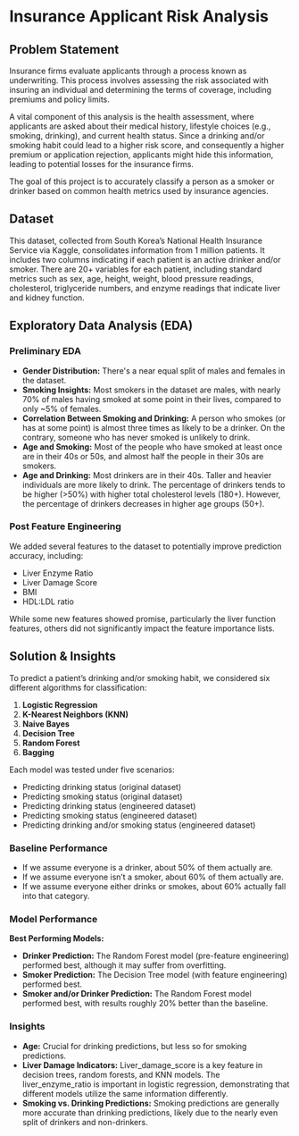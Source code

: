 
# Insurance Applicant Risk Analysis

## Problem Statement

Insurance firms evaluate applicants through a process known as underwriting. This process involves assessing the risk associated with insuring an individual and determining the terms of coverage, including premiums and policy limits.

A vital component of this analysis is the health assessment, where applicants are asked about their medical history, lifestyle choices (e.g., smoking, drinking), and current health status. Since a drinking and/or smoking habit could lead to a higher risk score, and consequently a higher premium or application rejection, applicants might hide this information, leading to potential losses for the insurance firms. 

The goal of this project is to accurately classify a person as a smoker or drinker based on common health metrics used by insurance agencies.

## Dataset

This dataset, collected from South Korea’s National Health Insurance Service via Kaggle, consolidates information from 1 million patients. It includes two columns indicating if each patient is an active drinker and/or smoker. There are 20+ variables for each patient, including standard metrics such as sex, age, height, weight, blood pressure readings, cholesterol, triglyceride numbers, and enzyme readings that indicate liver and kidney function.

## Exploratory Data Analysis (EDA)

### Preliminary EDA

- **Gender Distribution:** There's a near equal split of males and females in the dataset.
- **Smoking Insights:** Most smokers in the dataset are males, with nearly 70% of males having smoked at some point in their lives, compared to only ~5% of females.
- **Correlation Between Smoking and Drinking:** A person who smokes (or has at some point) is almost three times as likely to be a drinker. On the contrary, someone who has never smoked is unlikely to drink.
- **Age and Smoking:** Most of the people who have smoked at least once are in their 40s or 50s, and almost half the people in their 30s are smokers.
- **Age and Drinking:** Most drinkers are in their 40s. Taller and heavier individuals are more likely to drink. The percentage of drinkers tends to be higher (>50%) with higher total cholesterol levels (180+). However, the percentage of drinkers decreases in higher age groups (50+).

### Post Feature Engineering

We added several features to the dataset to potentially improve prediction accuracy, including:
- Liver Enzyme Ratio
- Liver Damage Score
- BMI
- HDL:LDL ratio

While some new features showed promise, particularly the liver function features, others did not significantly impact the feature importance lists.

## Solution & Insights

To predict a patient’s drinking and/or smoking habit, we considered six different algorithms for classification:

1. **Logistic Regression**
2. **K-Nearest Neighbors (KNN)**
3. **Naive Bayes**
4. **Decision Tree**
5. **Random Forest**
6. **Bagging**

Each model was tested under five scenarios:
- Predicting drinking status (original dataset)
- Predicting smoking status (original dataset)
- Predicting drinking status (engineered dataset)
- Predicting smoking status (engineered dataset)
- Predicting drinking and/or smoking status (engineered dataset)

### Baseline Performance

- If we assume everyone is a drinker, about 50% of them actually are.
- If we assume everyone isn’t a smoker, about 60% of them actually are.
- If we assume everyone either drinks or smokes, about 60% actually fall into that category.

### Model Performance

**Best Performing Models:**
- **Drinker Prediction:** The Random Forest model (pre-feature engineering) performed best, although it may suffer from overfitting.
- **Smoker Prediction:** The Decision Tree model (with feature engineering) performed best.
- **Smoker and/or Drinker Prediction:** The Random Forest model performed best, with results roughly 20% better than the baseline.

### Insights

- **Age:** Crucial for drinking predictions, but less so for smoking predictions.
- **Liver Damage Indicators:** Liver_damage_score is a key feature in decision trees, random forests, and KNN models. The liver_enzyme_ratio is important in logistic regression, demonstrating that different models utilize the same information differently.
- **Smoking vs. Drinking Predictions:** Smoking predictions are generally more accurate than drinking predictions, likely due to the nearly even split of drinkers and non-drinkers.
